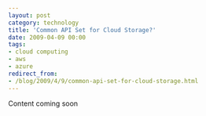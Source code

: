 ```yaml
---
layout: post
category: technology
title: 'Common API Set for Cloud Storage?'
date: 2009-04-09 00:00
tags:
- cloud computing
- aws
- azure
redirect_from:
- /blog/2009/4/9/common-api-set-for-cloud-storage.html
---
```

Content coming soon
